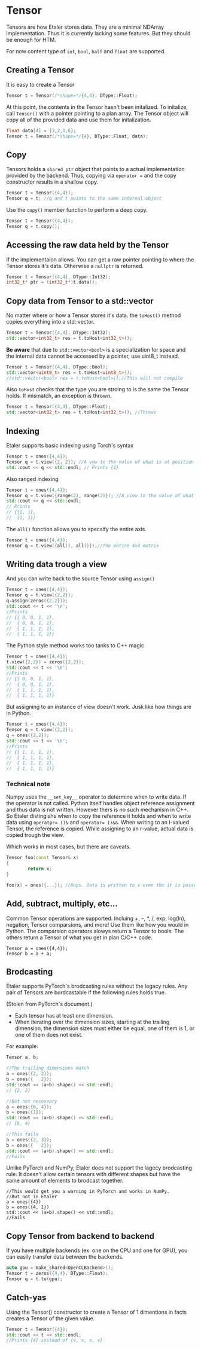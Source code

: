 # Tensor
Tensors are how Etaler stores data. They are a minimal NDArray implementation. Thus it is currently lacking some features. But they should be enough for HTM.

For now content type of `int`, `bool`, `half` and `float` are supported.

## Creating a Tensor

It is easy to create a Tensor

```C++
Tensor t = Tensor(/*shape=*/{4,4}, DType::Float);
```

At this point, the contents in the Tensor hasn't been initalized. To initalize, call `Tensor()` with a pointer pointing to a plan array. The Tensor object will copy all of the provided data and use them for initalization.

```C++
float data[4] = {3,2,1,6};
Tensor t = Tensor(/*shape=*/{4}, DType::Float, data);
```

## Copy
Tensors holds a `shared_ptr` object that points to a actual implementation provided by the backend. Thus, copying via `operator =` and the copy constructor results in a shallow copy.

```C++
Tensor t = Tensor({4,4});
Tensor q = t; //q and t points to the same internal object
```

Use the `copy()` member function to perform a deep copy.
```C++
Tensor t = Tensor({4,4});
Tensor q = t.copy();
```

## Accessing the raw data held by the Tensor
If the implementaion allows. You can get a raw pointer pointing to where the Tensor stores it's data. Otherwise a `nullptr` is returned.

```C++
Tensor t = Tensor({4,4}, DType::Int32);
int32_t* ptr = (int32_t*)t.data();
```

## Copy data from Tensor to a std::vector
No matter where or how a Tensor stores it's data. the `toHost()` method copies everything into a std::vector.

```C++
Tensor t = Tensor({4,4}, DType::Int32);
std::vector<int32_t> res = t.toHost<int32_t>();
```

**Be aware** that due to `std::vector<bool>` is a specialization for space and the internal data cannot be accessed by a pointer, use uint8_t instead.
```C++
Tensor t = Tensor({4,4}, DType::Bool);
std::vector<uint8_t> res = t.toHost<uint8_t>();
//std::vector<bool> res = t.toHost<bool>();//This will not compile
```

Also `toHost` checks that the type you are stroing to is the same the Tensor holds. If mismatch, an exception is thrown.
```C++
Tensor t = Tensor({4,4}, DType::Float);
std::vector<int32_t> res = t.toHost<int32_t>(); //Throws
```

## Indexing
Etaler supports basic indexing using Torch's syntax
```C++
Tensor t = ones({4,4});
Tensor q = t.view({2, 2}); //A vew to the value of what is at position 2,2
std::cout << q << std::endl; // Prints {1}
```

Also ranged indexing
```C++
Tensor t = ones({4,4});
Tensor q = t.view({range(2), range(2)}); //A view to the value of what is at position 2,2
std::cout << q << std::endl;
// Prints
// {{1, 1},
//  {1, 1}}
```

The `all()` function allows you to specsify the entire axis.
```C++
Tensor t = ones({4,4});
Tensor q = t.view({all(), all()});//The entire 4x4 matrix
```

## Writing data trough a view

And you can write back to the source Tensor using `assign()`
```C++
Tensor t = ones({4,4});
Tensor q = t.view({2,2});
q.assign(zeros({2,2}));
std::cout << t << '\n';
//Prints
// {{ 0, 0, 1, 1},
//  { 0, 0, 1, 1},
//  { 1, 1, 1, 1},
//  { 1, 1, 1, 1}}
```

The Python style method works too tanks to C++ magic
```C++
Tensor t = ones({4,4});
t.view({2,2}) = zeros({2,2});
std::cout << t << '\n';
//Prints
// {{ 0, 0, 1, 1},
//  { 0, 0, 1, 1},
//  { 1, 1, 1, 1},
//  { 1, 1, 1, 1}}
```

But assigning to an instance of view doesn't work. Jusk like how things are in Python.
```C++
Tensor t = ones({4,4});
Tensor q = t.view({2,2});
q = ones({2,2});
std::cout << t << '\n';
//Prints
// {{ 1, 1, 1, 1},
//  { 1, 1, 1, 1},
//  { 1, 1, 1, 1},
//  { 1, 1, 1, 1}}
```

### Technical note
Numpy uses the `__set_key__` operator to determine when to write data. If the operator is not called. Python itself handles object reference assignment and thus data is not written.
However thers is no such  mechanism  in C++. So Etaler distingishs when to copy the reference it holds and when to write data using `operatpr= ()&` and `operator= ()&&`. When writing to an l-valued Tensor, the reference is copied. While assigning to an r-value, actual data is copied trough the view.

Which works in most cases, but there are caveats.
```C++
Tensor foo(const Tensor& x)
{
        return x;
}

foo(x) = ones({...}); //Oops. Data is written to x even tho it is passed as const!
```

## Add, subtract, multiply, etc...
Common Tensor operations are supported. Incluing +, -, *, /, exp, log(ln), negation, Tensor comparsions, and more! Use them like how you would in Python. The comparsion operators alowys return a Tensor to bools. The others return a Tensor of what you get in plan C/C++ code.

```
Tensor a = ones({4,4});
Tensor b = a + a;
```

## Brodcasting
Etaler supports PyTorch's brodcasting rules without the legacy rules. Any pair of Tensors are bordcastable if the following rules holds true.

(Stolen from PyTorch's document.)
* Each tensor has at least one dimension.
* When iterating over the dimension sizes, starting at the trailing dimension, the dimension sizes must either be equal, one of them is 1, or one of them does not exist.

For example:
```C++
Tensor a, b;

//The trailing dimensions match
a = ones({2, 2});
b = ones({   2});
std::cout << (a+b).shape() << std::endl;
// {2, 2}

//But not necessary
a = ones({6, 4});
b = ones({1});
std::cout << (a+b).shape() << std::endl;
// {6, 4}

//This fails
a = ones({2, 3});
b = ones({   2});
std::cout << (a+b).shape() << std::endl;
//Fails
```

Unlike PyTorch and NumPy, Etaler does not support the lagecy brodcasting rule. It doesn't allow certain tensors with
 different shapes but have the same amount of elements to brodcast together.

```
//This would get you a warning in PyTorch and works in NumPy.
//But not in Etaler
a = ones({4})
b = ones({4, 1})
std::cout << (a+b).shape() << std::endl;
//Fails
```

## Copy Tensor from backend to backend
If you have multiple backends (ex: one on the CPU and one for GPU), you can easily transfer data between the backends.
```C++
auto gpu = make_shared<OpenCLBackend>();
Tensor t = zeros({4,4}, DType::Float);
Tensor q = t.to(gpu);
```

## Catch-yas

Using the Tensor() constructor to create a Tensor of 1 dimentions in facts creates a Tensor of the given value.
```C++
Tensor t = Tensor({4});
std::cout << t << std::endl;
//Prints {4} instead of {x, x, x, x}
```
